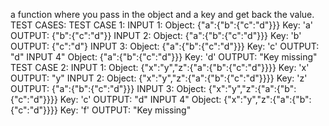 a function where you pass in the object and a key and get back the value.<br />
TEST CASES:
  TEST CASE 1:
    INPUT 1:
      Object: {"a":{"b":{"c":"d"}}}
      Key: 'a'
    OUTPUT:
      {"b":{"c":"d"}}
    INPUT 2:
      Object: {"a":{"b":{"c":"d"}}}
      Key: 'b'
    OUTPUT:
      {"c":"d"}
    INPUT 3:
      Object: {"a":{"b":{"c":"d"}}}
      Key: 'c'
    OUTPUT:
      "d"
    INPUT 4"
      Object: {"a":{"b":{"c":"d"}}}
      Key: 'd'
    OUTPUT:
      "Key missing"
  TEST CASE 2:
    INPUT 1:
      Object: {"x":"y","z":{"a":{"b":{"c":"d"}}}}
      Key: 'x'
    OUTPUT:
      "y"
    INPUT 2:
      Object: {"x":"y","z":{"a":{"b":{"c":"d"}}}}
      Key: 'z'
    OUTPUT:
      {"a":{"b":{"c":"d"}}}
    INPUT 3:
      Object: {"x":"y","z":{"a":{"b":{"c":"d"}}}}
      Key: 'c'
    OUTPUT:
      "d"
    INPUT 4"
      Object: {"x":"y","z":{"a":{"b":{"c":"d"}}}}
      Key: 'f'
    OUTPUT:
      "Key missing"
      
    
